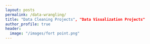 ```yaml
---
layout: posts
permalink: /data-wrangling/
title: "Data Cleaning Projects", "Data Visualization Projects"
author_profile: true
header:
  image: "/images/fort point.png"
---
```



